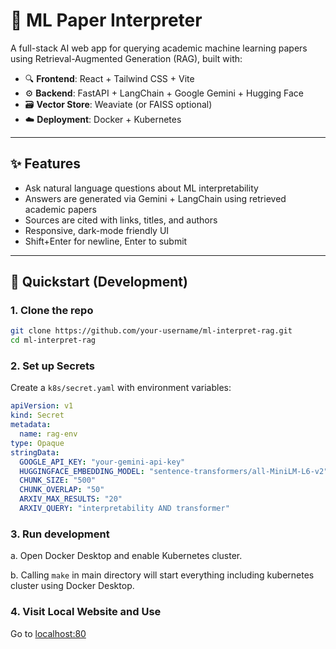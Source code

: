 # 🧠 ML Paper Interpreter

A full-stack AI web app for querying academic machine learning papers using Retrieval-Augmented Generation (RAG), built with:

- 🔍 **Frontend**: React + Tailwind CSS + Vite
- ⚙️ **Backend**: FastAPI + LangChain + Google Gemini + Hugging Face
- 🗃️ **Vector Store**: Weaviate (or FAISS optional)
- ☁️ **Deployment**: Docker + Kubernetes

---

## ✨ Features

- Ask natural language questions about ML interpretability
- Answers are generated via Gemini + LangChain using retrieved academic papers
- Sources are cited with links, titles, and authors
- Responsive, dark-mode friendly UI
- Shift+Enter for newline, Enter to submit

---

## 🚀 Quickstart (Development)

### 1. Clone the repo

```bash
git clone https://github.com/your-username/ml-interpret-rag.git
cd ml-interpret-rag
```

### 2. Set up Secrets
Create a `k8s/secret.yaml` with environment variables:
```yaml
apiVersion: v1
kind: Secret
metadata:
  name: rag-env
type: Opaque
stringData:
  GOOGLE_API_KEY: "your-gemini-api-key"
  HUGGINGFACE_EMBEDDING_MODEL: "sentence-transformers/all-MiniLM-L6-v2"
  CHUNK_SIZE: "500"
  CHUNK_OVERLAP: "50"
  ARXIV_MAX_RESULTS: "20"
  ARXIV_QUERY: "interpretability AND transformer"
```

### 3. Run development
a. Open Docker Desktop and enable Kubernetes cluster.

b. Calling `make` in main directory will start everything including kubernetes cluster using Docker Desktop.

### 4. Visit Local Website and Use
Go to [localhost:80](http://localhost:80)